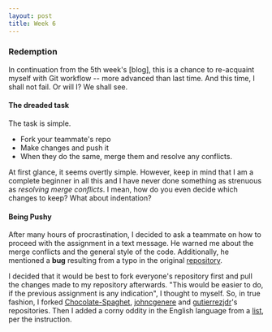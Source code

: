 ```yaml
---
layout: post
title: Week 6
---
```


### Redemption
In continuation from the 5th week's [blog], this is a chance to re-acquaint myself with Git workflow -- more advanced than last time. And this time, I shall not fail. Or will I? We shall see. 

#### The dreaded task
The task is simple.
- Fork your teammate's repo
- Make changes and push it
- When they do the same, merge them and resolve any conflicts.

At first glance, it seems overtly simple. However, keep in mind that I am a complete beginner in all this and I have never done something as strenuous as *resolving merge conflicts*. I mean, how do you even decide which changes to keep? What about indentation?

#### Being Pushy
After many hours of procrastination, I decided to ask a teammate on how to proceed with the assignment in a text message. He warned me about the merge conflicts and the general style of the code. Additionally, he mentioned a **bug** resulting from a typo in the original [repository]. 

I decided that it would be best to fork everyone's repository first and pull the changes made to my repository afterwards. "This would be easier to do, if the previous assignment is any indication", I thought to myself. So, in true fashion, I forked [Chocolate-Spaghet], [johncgenere] and [gutierrezjdr]'s repositories. Then I added a corny oddity in the English language from a [list], per the instruction. 

[repository]: https://github.com/hunter-college-cs-ossd/git-exercise-02
[list]: https://raw.githubusercontent.com/hunter-college-cs-ossd/f0cus10-git-exercise-02/master/src/oddities.txt
[Chocolate-Spaghet]: https://github.com/hunter-college-cs-ossd/Chocolate-Spaghet-git-exercise-02
[johncgenere]: https://github.com/hunter-college-cs-ossd/johncgenere-git-exercise-02
[gutierrezjdr]: https://github.com/hunter-college-cs-ossd/gutierrezjdr-git-exercise-02
